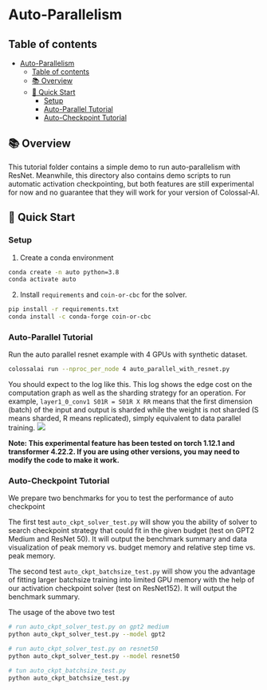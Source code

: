 # Auto-Parallelism

## Table of contents

- [Auto-Parallelism](#auto-parallelism)
  - [Table of contents](#table-of-contents)
  - [📚 Overview](#-overview)
  - [🚀 Quick Start](#-quick-start)
    - [Setup](#setup)
    - [Auto-Parallel Tutorial](#auto-parallel-tutorial)
    - [Auto-Checkpoint Tutorial](#auto-checkpoint-tutorial)


## 📚 Overview

This tutorial folder contains a simple demo to run auto-parallelism with ResNet. Meanwhile, this directory also contains demo scripts to run automatic activation checkpointing, but both features are still experimental for now and no guarantee that they will work for your version of Colossal-AI.

## 🚀 Quick Start

### Setup

1. Create a conda environment

```bash
conda create -n auto python=3.8
conda activate auto
```

2. Install `requirements` and `coin-or-cbc` for the solver.

```bash
pip install -r requirements.txt
conda install -c conda-forge coin-or-cbc
```


### Auto-Parallel Tutorial

Run the auto parallel resnet example with 4 GPUs with synthetic dataset.

```bash
colossalai run --nproc_per_node 4 auto_parallel_with_resnet.py
```

You should expect to the log like this. This log shows the edge cost on the computation graph as well as the sharding strategy for an operation. For example, `layer1_0_conv1 S01R = S01R X RR` means that the first dimension (batch) of the input and output is sharded while the weight is not sharded (S means sharded, R means replicated), simply equivalent to data parallel training.
![](https://raw.githubusercontent.com/hpcaitech/public_assets/main/examples/tutorial/auto-parallel%20demo.png)

**Note: This experimental feature has been tested on torch 1.12.1 and transformer 4.22.2. If you are using other versions, you may need to modify the code to make it work.**

### Auto-Checkpoint Tutorial

We prepare two benchmarks for you to test the performance of auto checkpoint

The first test `auto_ckpt_solver_test.py` will show you the ability of solver to search checkpoint strategy that could fit in the given budget (test on GPT2 Medium and ResNet 50). It will output the benchmark summary and data visualization of peak memory vs. budget memory and relative step time vs. peak memory.

The second test `auto_ckpt_batchsize_test.py` will show you the advantage of fitting larger batchsize training into limited GPU memory with the help of our activation checkpoint solver (test on ResNet152). It will output the benchmark summary.

The usage of the above two test
```bash
# run auto_ckpt_solver_test.py on gpt2 medium
python auto_ckpt_solver_test.py --model gpt2

# run auto_ckpt_solver_test.py on resnet50
python auto_ckpt_solver_test.py --model resnet50

# tun auto_ckpt_batchsize_test.py
python auto_ckpt_batchsize_test.py
```
